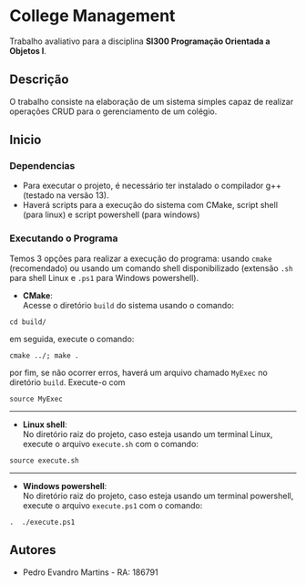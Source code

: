 # College Management

Trabalho avaliativo para a disciplina **SI300 Programação Orientada a Objetos I**.

## Descrição

O trabalho consiste na elaboração de um sistema simples capaz de realizar operações CRUD para o gerenciamento de um colégio.

## Inicio

### Dependencias

* Para executar o projeto, é necessário ter instalado o compilador g++ (testado na versão 13).
* Haverá scripts para a execução do sistema com CMake, script shell (para linux) e script powershell (para windows)

### Executando o Programa

Temos 3 opções para realizar a execução do programa: usando `cmake` (recomendado) ou usando um comando shell disponibilizado (extensão `.sh` para shell Linux e `.ps1` para Windows powershell).

* **CMake**: <br>
Acesse o diretório `build` do sistema usando o comando: 

```
cd build/
``` 
em seguida, execute o comando:
```
cmake ../; make .
```
por fim, se não ocorrer erros, haverá um arquivo chamado `MyExec` no diretório `build`. Execute-o com 
```
source MyExec
```

***

* **Linux shell**: <br>
No diretório raiz do projeto, caso esteja usando um terminal Linux, execute o arquivo `execute.sh` com o comando:

```
source execute.sh
``` 

***

* **Windows powershell**: <br>
No diretório raiz do projeto, caso esteja usando um terminal powershell, execute o arquivo `execute.ps1` com o comando:

```
.  ./execute.ps1
``` 

## Autores
* Pedro Evandro Martins - RA: 186791
